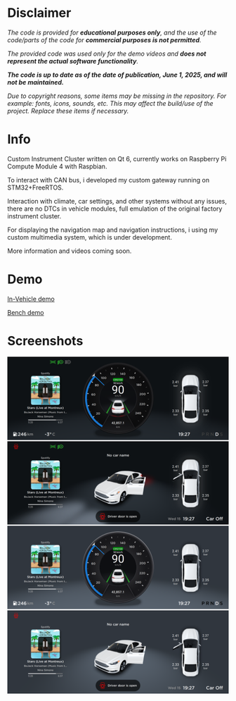 # Disclaimer
*The code is provided for **educational purposes only**, and the use of the code/parts of the code for **commercial purposes is not permitted**.*

*The provided code was used only for the demo videos and **does not represent the actual software functionality**.*

***The code is up to date as of the date of publication, June 1, 2025, and will not be maintained.***

*Due to copyright reasons, some items may be missing in the repository. For example: fonts, icons, sounds, etc.
This may affect the build/use of the project. Replace these items if necessary.*

# Info
Custom Instrument Cluster written on Qt 6, currently works on Raspberry Pi Compute Module 4 with Raspbian.

To interact with CAN bus, i developed my custom gateway running on STM32+FreeRTOS.

Interaction with climate, car settings, and other systems without any issues, there are no DTCs in vehicle modules, full emulation of the original factory instrument cluster.

For displaying the navigation map and navigation instructions, i using my custom multimedia system, which is under development.

More information and videos coming soon.
# Demo
[In-Vehicle demo](https://youtu.be/5xK9Aua130s "In-Vehicle demo")

[Bench demo](https://youtu.be/i1HMDwnfqPg "Bench demo")
# Screenshots
![](screenshots/night_On.png)
![](screenshots/night_Off.png)
![](screenshots/day_On.png)
![](screenshots/day_Off.png)

